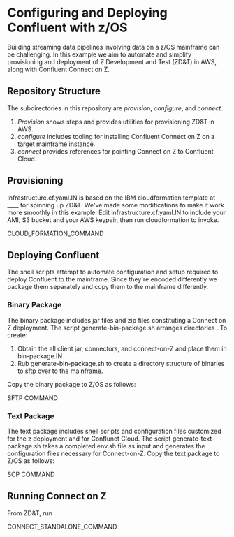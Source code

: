 # Configuring and Deploying Confluent with z/OS

Building streaming data pipelines involving data on a z/OS mainframe can be challenging. In this example we aim to automate and simplify provisioning and deployment of Z Development and Test (ZD&T) in AWS, along with Confluent Connect on Z.

## Repository Structure

The subdirectories in this repository are *provision*, *configure*, and *connect*. 
1. *Provision* shows steps and provides utilities for provisioning ZD&T in AWS. 
1. *configure* includes tooling for installing Confluent Connect on Z on a target mainframe instance.
1. *connect* provides references for pointing Connect on Z to Confluent Cloud.

## Provisioning
Infrastructure.cf.yaml.IN is based on the IBM cloudformation template at ____ for spinning up ZD&T. We've made some modifications to make it work more smoothly in this example. Edit infrastructure.cf.yaml.IN to include your AMI, S3 bucket and your AWS keypair, then run cloudformation to invoke.

CLOUD_FORMATION_COMMAND

## Deploying Confluent

The shell scripts attempt to automate configuration and setup required to deploy Confluent to the mainframe. Since they're encoded differently we package them separately and copy them to the mainframe differently. 

### Binary Package

The binary package includes jar files and zip files constituting a Connect on Z deployment. The script generate-bin-package.sh arranges directories . To create:

1. Obtain the all client jar, connectors, and connect-on-Z and place them in bin-package.IN
1. Rub generate-bin-package.sh to create a directory structure of binaries to sftp over to the mainframe.

Copy the binary package to Z/OS as follows:

SFTP COMMAND

### Text Package

The text package includes shell scripts and configuration files customized for the z deployment and for Conflunet Cloud. The script generate-text-package.sh takes a completed env.sh file as input and generates the configuration files necessary for Connect-on-Z. Copy the text package to Z/OS as follows:

SCP COMMAND

## Running Connect on Z

From ZD&T, run 

CONNECT_STANDALONE_COMMAND
